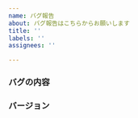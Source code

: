 ```yaml
---
name: バグ報告
about: バグ報告はこちらからお願いします
title: ''
labels: ''
assignees: ''

---
```


<!--
Mokurenを使っていただきありがとうございます!
バグ報告はこちらからお願いします
-->

### バグの内容
<!-- バグの内容をできるだけ詳細に記載していただけると幸いです -->

### バージョン
<!-- バグ発生のバージョンを教えていただけると幸いです。 バージョンは `chrome://extensions/` こちらから確認いただけます -->
